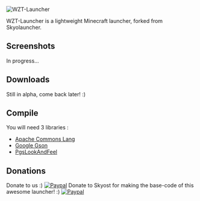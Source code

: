 ![WZT-Launcher](https://raw.githubusercontent.com/WallE256/WZT-Launcher/master/src/ro/wzt/launcher/res/launcher-banner.png)

WZT-Launcher is a lightweight Minecraft launcher, forked from Skyolauncher.

Screenshots
-----------
In progress...

Downloads
---------
Still in alpha, come back later! :)

Compile
-------
You will need 3 libraries :
- [Apache Commons Lang](http://commons.apache.org/proper/commons-lang/)
- [Google Gson](https://code.google.com/p/google-gson/)
- [PgsLookAndFeel](http://www.pagosoft.com/projects/pgslookandfeel/)

Donations
---------
Donate to us :)
[![Paypal](https://www.paypal.com/en_US/i/btn/btn_donate_SM.gif)](https://www.paypal.com/cgi-bin/webscr?cmd=_s-xclick&hosted_button_id=DLWHGVER4R986)
Donate to Skyost for making the base-code of this awesome launcher! :)
[![Paypal](https://www.paypal.com/en_US/i/btn/btn_donate_SM.gif)](https://www.paypal.com/cgi-bin/webscr?cmd=_s-xclick&hosted_button_id=XLEBVBMQNTXMY)